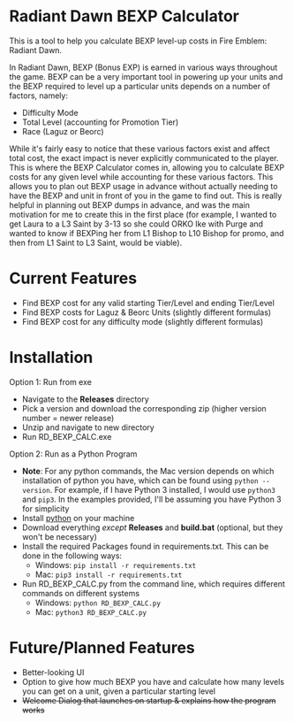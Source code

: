 # Radiant Dawn BEXP Calculator #
This is a tool to help you calculate BEXP level-up costs in Fire Emblem: Radiant Dawn.

In Radiant Dawn, BEXP (Bonus EXP) is earned in various ways throughout the game. BEXP can be a very important tool in powering up your units and the BEXP required to level up a particular units depends on a number of factors, namely: 
- Difficulty Mode
- Total Level (accounting for Promotion Tier)
- Race (Laguz or Beorc)

While it's fairly easy to notice that these various factors exist and affect total cost, the exact impact is never explicitly communicated to the player. This is where the BEXP Calculator comes in, allowing you to calculate BEXP costs for any given level while accounting for these various factors. This allows you to plan out BEXP usage in advance without actually needing to have the BEXP and unit in front of you in the game to find out. This is really helpful in planning out BEXP dumps in advance, and was the main motivation for me to create this in the first place (for example, I wanted to get Laura to a L3 Saint by 3-13 so she could ORKO Ike with Purge and wanted to know if BEXPing her from L1 Bishop to L10 Bishop for promo, and then from L1 Saint to L3 Saint, would be viable).

# Current Features #
- Find BEXP cost for any valid starting Tier/Level and ending Tier/Level
- Find BEXP costs for Laguz & Beorc Units (slightly different formulas)
- Find BEXP cost for any difficulty mode (slightly different formulas)

# Installation #
Option 1: Run from exe
- Navigate to  the **Releases** directory
- Pick a version and download the corresponding zip (higher version number = newer release)
- Unzip and navigate to new directory
- Run RD_BEXP_CALC.exe

Option 2: Run as a Python Program
- **Note**: For any python commands, the Mac version depends on which installation of python you have, which can be found using `python --version`. For example, if I have Python 3 installed, I would use `python3` and `pip3`. In the examples provided, I'll be assuming you have Python 3 for simplicity
- Install [python](https://wiki.python.org/moin/BeginnersGuide/Download) on your machine
- Download everything *except* **Releases** and **build.bat** (optional, but they won't be necessary)
- Install the required Packages found in requirements.txt. This can be done in the following ways:
  - Windows:    `pip install -r requirements.txt`
  - Mac:        `pip3 install -r requirements.txt`
- Run RD_BEXP_CALC.py from the command line, which requires different commands on different systems
  - Windows:    `python RD_BEXP_CALC.py`
  - Mac:        `python3 RD_BEXP_CALC.py`

# Future/Planned Features #
- Better-looking UI
- Option to give how much BEXP you have and calculate how many levels you can get on a unit, given a particular starting level
- ~~Welcome Dialog that launches on startup & explains how the program works~~